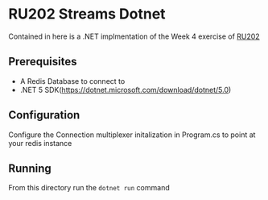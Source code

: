 # RU202 Streams Dotnet

Contained in here is a .NET implmentation of the Week 4 exercise of [RU202](https://university.redislabs.com/courses/ru202/)

## Prerequisites 

* A Redis Database to connect to 
* .NET 5 SDK(https://dotnet.microsoft.com/download/dotnet/5.0)

## Configuration

Configure the Connection multiplexer initalization in Program.cs to point at your redis instance

## Running

From this directory run the `dotnet run` command